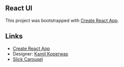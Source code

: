## React UI

This project was bootstrapped with [Create React App](https://github.com/facebookincubator/create-react-app).

## Links
+ [Create React App](https://github.com/facebookincubator/create-react-app)
+ Designer: [Kamil Koperwas](https://www.behance.net/gallery/24795883/Free-UI-KIT-based-on-bootrstrap)
+ [Slick Carousel](http://kenwheeler.github.io/slick/)
